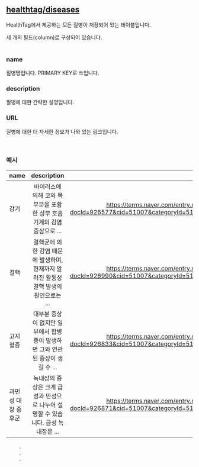 ## [healthtag/](https://github.com/Dev-Dream/HealthTag/tree/DB/DataBase/healthtag)[diseases](https://github.com/Dev-Dream/HealthTag/tree/DB/DataBase/healthtag/diseases)

HealthTag에서 제공하는 모든 질병이 저장되어 있는 테이블입니다.

세 개의 필드(column)로 구성되어 있습니다.
<br/><br/>

### name
질병명입니다. PRIMARY KEY로 쓰입니다.
### description
질병에 대한 간략한 설명입니다.
### URL
질병에 대한 더 자세한 정보가 나와 있는 링크입니다.

<br/>

### 예시
| name | description | URL |
|---|:---:|---:|
| 감기 | 바이러스에 의해 코와 목 부분을 포함한 상부 호흡기계의 감염 증상으로 ... | https://terms.naver.com/entry.nhn?docId=926577&cid=51007&categoryId=51007 |
| 결핵 | 결핵균에 의한 감염 때문에 발생하며, 현재까지 알려진 활동성 결핵 발생의 원인으로는 ... | https://terms.naver.com/entry.nhn?docId=926990&cid=51007&categoryId=51007 |
| 고지혈증 | 대부분 증상이 없지만 일부에서 합병증이 발생하면 그와 연관된 증상이 생길 수 ... | https://terms.naver.com/entry.nhn?docId=926833&cid=51007&categoryId=51007 |
| 과민성 대장 증후군 | 녹내장의 증상은 크게 급성과 만성으로 나누어 설명할 수 있습니다. 급성 녹내장은 ... | https://terms.naver.com/entry.nhn?docId=926871&cid=51007&categoryId=51007 |
&nbsp;&nbsp;&nbsp;&nbsp;&nbsp;&nbsp;&nbsp;&nbsp;&nbsp;.<br/>
&nbsp;&nbsp;&nbsp;&nbsp;&nbsp;&nbsp;&nbsp;&nbsp;&nbsp;.<br/>
&nbsp;&nbsp;&nbsp;&nbsp;&nbsp;&nbsp;&nbsp;&nbsp;&nbsp;.